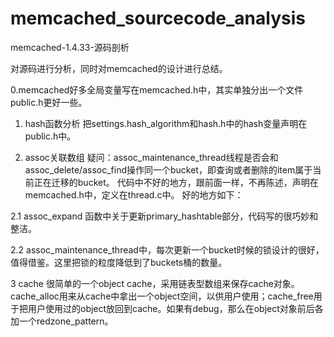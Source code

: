 # memcached_sourcecode_analysis
memcached-1.4.33-源码剖析

对源码进行分析，同时对memcached的设计进行总结。

0.memcached好多全局变量写在memcached.h中，其实单独分出一个文件public.h更好一些。

1. hash函数分析
把settings.hash_algorithm和hash.h中的hash变量声明在public.h中。

2. assoc关联数组
疑问：assoc_maintenance_thread线程是否会和assoc_delete/assoc_find操作同一个bucket，即查询或者删除的item属于当前正在迁移的bucket。
代码中不好的地方，跟前面一样，不再陈述，声明在memcached.h中，定义在thread.c中。
好的地方如下：



2.1 assoc_expand 函数中关于更新primary_hashtable部分，代码写的很巧妙和整洁。



2.2 assoc_maintenance_thread中，每次更新一个bucket时候的锁设计的很好，值得借鉴。这里把锁的粒度降低到了buckets桶的数量。


3 cache
很简单的一个object cache，采用链表型数组来保存cache对象。cache_alloc用来从cache中拿出一个object空间，以供用户使用；cache_free用于把用户使用过的object放回到cache。如果有debug，那么在object对象前后各加一个redzone_pattern。
